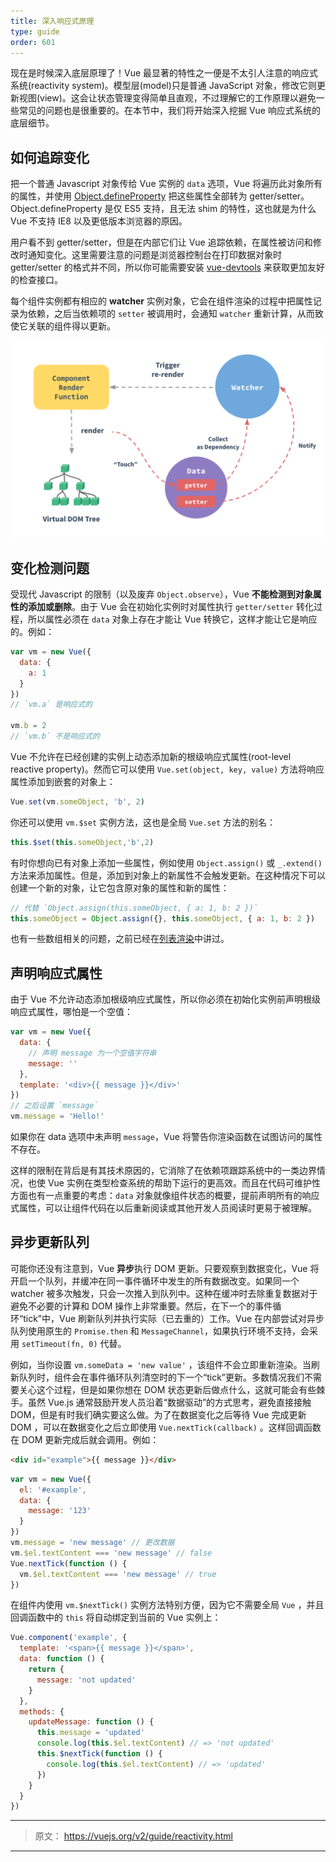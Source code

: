 ```yaml
---
title: 深入响应式原理
type: guide
order: 601
---
```


现在是时候深入底层原理了！Vue 最显著的特性之一便是不太引人注意的响应式系统(reactivity system)。模型层(model)只是普通 JavaScript 对象，修改它则更新视图(view)。这会让状态管理变得简单且直观，不过理解它的工作原理以避免一些常见的问题也是很重要的。在本节中，我们将开始深入挖掘 Vue 响应式系统的底层细节。

## 如何追踪变化

把一个普通 Javascript 对象传给 Vue 实例的 `data` 选项，Vue 将遍历此对象所有的属性，并使用 [Object.defineProperty](https://developer.mozilla.org/en-US/docs/Web/JavaScript/Reference/Global_Objects/Object/defineProperty) 把这些属性全部转为 getter/setter。Object.defineProperty 是仅 ES5 支持，且无法 shim 的特性，这也就是为什么 Vue 不支持 IE8 以及更低版本浏览器的原因。

用户看不到 getter/setter，但是在内部它们让 Vue 追踪依赖，在属性被访问和修改时通知变化。这里需要注意的问题是浏览器控制台在打印数据对象时 getter/setter 的格式并不同，所以你可能需要安装 [vue-devtools](https://github.com/vuejs/vue-devtools) 来获取更加友好的检查接口。

每个组件实例都有相应的 **watcher** 实例对象，它会在组件渲染的过程中把属性记录为依赖，之后当依赖项的 `setter` 被调用时，会通知 `watcher` 重新计算，从而致使它关联的组件得以更新。

![Reactivity Cycle](/images/data.png)

## 变化检测问题

受现代 Javascript 的限制（以及废弃 `Object.observe`），Vue **不能检测到对象属性的添加或删除**。由于 Vue 会在初始化实例时对属性执行 `getter/setter` 转化过程，所以属性必须在 `data` 对象上存在才能让 Vue 转换它，这样才能让它是响应的。例如：

``` js
var vm = new Vue({
  data: {
    a: 1
  }
})
// `vm.a` 是响应式的

vm.b = 2
// `vm.b` 不是响应式的
```

Vue 不允许在已经创建的实例上动态添加新的根级响应式属性(root-level reactive property)。然而它可以使用 `Vue.set(object, key, value)` 方法将响应属性添加到嵌套的对象上：

``` js
Vue.set(vm.someObject, 'b', 2)
```

你还可以使用 `vm.$set` 实例方法，这也是全局 `Vue.set` 方法的别名：

``` js
this.$set(this.someObject,'b',2)
```

有时你想向已有对象上添加一些属性，例如使用 `Object.assign()` 或 `_.extend()` 方法来添加属性。但是，添加到对象上的新属性不会触发更新。在这种情况下可以创建一个新的对象，让它包含原对象的属性和新的属性：

``` js
// 代替 `Object.assign(this.someObject, { a: 1, b: 2 })`
this.someObject = Object.assign({}, this.someObject, { a: 1, b: 2 })
```

也有一些数组相关的问题，之前已经在[列表渲染](list.html#注意事项)中讲过。

## 声明响应式属性

由于 Vue 不允许动态添加根级响应式属性，所以你必须在初始化实例前声明根级响应式属性，哪怕是一个空值：

``` js
var vm = new Vue({
  data: {
    // 声明 message 为一个空值字符串
    message: ''
  },
  template: '<div>{{ message }}</div>'
})
// 之后设置 `message`
vm.message = 'Hello!'
```

如果你在 data 选项中未声明 `message`，Vue 将警告你渲染函数在试图访问的属性不存在。

这样的限制在背后是有其技术原因的，它消除了在依赖项跟踪系统中的一类边界情况，也使 Vue 实例在类型检查系统的帮助下运行的更高效。而且在代码可维护性方面也有一点重要的考虑：`data` 对象就像组件状态的概要，提前声明所有的响应式属性，可以让组件代码在以后重新阅读或其他开发人员阅读时更易于被理解。

## 异步更新队列

可能你还没有注意到，Vue **异步**执行 DOM 更新。只要观察到数据变化，Vue 将开启一个队列，并缓冲在同一事件循环中发生的所有数据改变。如果同一个 watcher 被多次触发，只会一次推入到队列中。这种在缓冲时去除重复数据对于避免不必要的计算和 DOM 操作上非常重要。然后，在下一个的事件循环“tick”中，Vue 刷新队列并执行实际（已去重的）工作。Vue 在内部尝试对异步队列使用原生的 `Promise.then` 和 `MessageChannel`，如果执行环境不支持，会采用 `setTimeout(fn, 0)` 代替。

例如，当你设置 `vm.someData = 'new value'` ，该组件不会立即重新渲染。当刷新队列时，组件会在事件循环队列清空时的下一个“tick”更新。多数情况我们不需要关心这个过程，但是如果你想在 DOM 状态更新后做点什么，这就可能会有些棘手。虽然 Vue.js 通常鼓励开发人员沿着“数据驱动”的方式思考，避免直接接触 DOM，但是有时我们确实要这么做。为了在数据变化之后等待 Vue 完成更新 DOM ，可以在数据变化之后立即使用 `Vue.nextTick(callback)` 。这样回调函数在 DOM 更新完成后就会调用。例如：

```html
<div id="example">{{ message }}</div>
```

``` js
var vm = new Vue({
  el: '#example',
  data: {
    message: '123'
  }
})
vm.message = 'new message' // 更改数据
vm.$el.textContent === 'new message' // false
Vue.nextTick(function () {
  vm.$el.textContent === 'new message' // true
})
```

在组件内使用 `vm.$nextTick()` 实例方法特别方便，因为它不需要全局 `Vue` ，并且回调函数中的 `this` 将自动绑定到当前的 Vue 实例上：
``` js
Vue.component('example', {
  template: '<span>{{ message }}</span>',
  data: function () {
    return {
      message: 'not updated'
    }
  },
  methods: {
    updateMessage: function () {
      this.message = 'updated'
      console.log(this.$el.textContent) // => 'not updated'
      this.$nextTick(function () {
        console.log(this.$el.textContent) // => 'updated'
      })
    }
  }
})
```

***

> 原文： https://vuejs.org/v2/guide/reactivity.html

***
